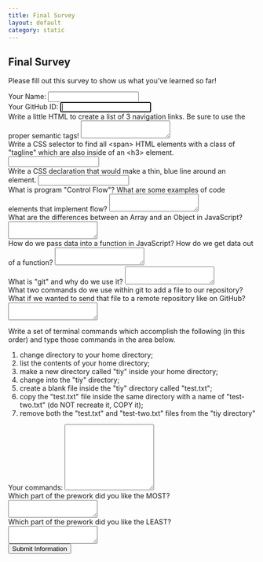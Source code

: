 ```yaml
---
title: Final Survey
layout: default
category: static
---
```


## Final Survey

<form class='final-survey' action='//formspree.io/{{site.instructor_email}}' method='post'>

  <p>Please fill out this survey to show us what you've learned so far!</p>

  <div class='form-group'>
    <label>
      Your Name:
      <input type='text' class='student-name medium' name='student-name' required>
    </label>
  </div>

  <div class='form-group'>
    <label>
      Your GitHub ID:
      <input type='text' class='medium' name='github-id' required autofocus>
    </label>
  </div>

  <div class='form-group'>
    <label>
      Write a little HTML to create a list of 3 navigation links. Be sure to use the proper semantic tags!
      <textarea name='html-example' required></textarea>
    </label>
  </div>

  <div class='form-group'>
    <label>
      Write a CSS selector to find all &lt;span> HTML elements with a class of "tagline" which are also inside of an &lt;h3> element.
      <input type='text' name='css-selector-example' class='block' required>
    </label>
  </div>

  <div class='form-group'>
    <label>
      Write a CSS declaration that would make a thin, blue line around an element.
      <input type='text' name='css-delcaration-example' class='block' required>
    </label>
  </div>

  <div class='form-group'>
    <label>
      What is program "Control Flow"? What are some examples of code elements that implement flow?
      <textarea name='what-is-control-flow' required></textarea>
    </label>
  </div>

  <div class='form-group'>
    <label>
      What are the differences between an Array and an Object in JavaScript?
      <textarea name='array-vs-object' required></textarea>
    </label>
  </div>

  <div class='form-group'>
    <label>
      How do we pass data into a function in JavaScript? How do we get data out of a function?
      <textarea name='js-functions' required></textarea>
    </label>
  </div>

  <div class='form-group'>
    <label>
      What is "git" and why do we use it?
      <textarea name='what-is-git' required></textarea>
    </label>
  </div>

  <div class='form-group'>
    <label>
      What two commands do we use within git to add a file to our repository? What if we wanted to send that file to a remote repository like on GitHub?
      <textarea name='git-commands' required></textarea>
    </label>
  </div>

  <div class='form-group'>
    <p>
      Write a set of terminal commands which accomplish the following (in this order) and type those commands in the area below.
    </p>
    <ol>
      <li>change directory to your home directory;</li>
      <li>list the contents of your home directory;</li>
      <li>make a new directory called "tiy" inside your home directory;</li>
      <li>change into the "tiy" directory;</li>
      <li>create a blank file inside the "tiy" directory called "test.txt";</li>
      <li>copy the "test.txt" file inside the same directory with a name of "test-two.txt" (do NOT recreate it, COPY it);</li>
      <li>remove both the "test.txt" and "test-two.txt" files from the "tiy directory"</li>
    </ol>
    <label>
      Your commands:
      <textarea name='cli-practice' style='height:10em;' required></textarea>
    </label>
  </div>

  <div class='form-group'>
    <label>
      Which part of the prework did you like the MOST?
      <textarea name='prework-best' required></textarea>
    </label>
  </div>
  <div class='form-group'>
    <label>
      Which part of the prework did you like the LEAST?
      <textarea name='prework-worst' required></textarea>
    </label>
  </div>

  <div class='cta'>
    <input type='hidden' name='_subject' value='Onboarding Survey - {{site.project_name}}' />
    <input type='submit' class='btn' value='Submit Information'>
  </div>
</form>

